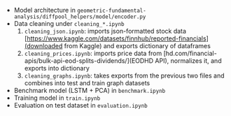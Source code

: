  - Model architecture in ``geometric-fundamental-analysis/diffpool_helpers/model/encoder.py``
 - Data cleaning under ``cleaning_*.ipynb``
   1. ``cleaning_json.ipynb``: imports json-formatted stock data [https://www.kaggle.com/datasets/finnhub/reported-financials](downloaded from Kaggle) and exports dictionary of dataframes
   2. ``cleaning_prices.ipynb``: imports price data from [hd.com/financial-apis/bulk-api-eod-splits-dividends/](EODHD API), normalizes it, and exports into dictionary
   3. ``cleaning_graphs.ipynb``: takes exports from the previous two files and combines into test and train graph datasets
 - Benchmark model (LSTM + PCA) in ``benchmark.ipynb``
 - Training model in ``train.ipynb``
 - Evaluation on test dataset in ``evaluation.ipynb``
